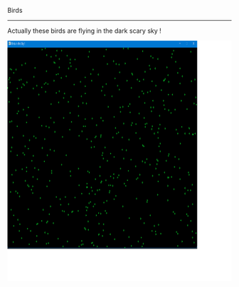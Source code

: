 Birds

***

Actually these birds are flying in the dark scary sky !

<img width="720" height="540" src="./birds.png">
